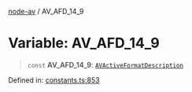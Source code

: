 [node-av](../globals.md) / AV\_AFD\_14\_9

# Variable: AV\_AFD\_14\_9

> `const` **AV\_AFD\_14\_9**: [`AVActiveFormatDescription`](../type-aliases/AVActiveFormatDescription.md)

Defined in: [constants.ts:853](https://github.com/seydx/av/blob/f8631fc881b394300b1479f511d55cf1c370a87f/src/constants/constants.ts#L853)
